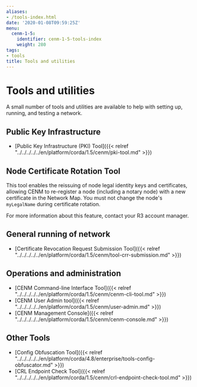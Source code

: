 ```yaml
---
aliases:
- /tools-index.html
date: '2020-01-08T09:59:25Z'
menu:
  cenm-1-5:
    identifier: cenm-1-5-tools-index
    weight: 280
tags:
- tools
title: Tools and utilities
---
```


# Tools and utilities

A small number of tools and utilities are available to help with setting up, running, and testing a network.

## Public Key Infrastructure

* [Public Key Infrastructure (PKI) Tool]({{< relref "../../../../../en/platform/corda/1.5/cenm/pki-tool.md" >}})

## Node Certificate Rotation Tool

This tool enables the reissuing of node legal identity keys and certificates, allowing CENM to re-register a node (including a notary node) with a new certificate in the Network Map. You must not change the node's `myLegalName` during certificate rotation.

For more information about this feature, contact your R3 account manager.

## General running of network

* [Certificate Revocation Request Submission Tool]({{< relref "../../../../../en/platform/corda/1.5/cenm/tool-crr-submission.md" >}})

## Operations and administration

* [CENM Command-line Interface Tool]({{< relref "../../../../../en/platform/corda/1.5/cenm/cenm-cli-tool.md" >}})
* [CENM User Admin tool]({{< relref "../../../../../en/platform/corda/1.5/cenm/user-admin.md" >}})
* [CENM Management Console]({{< relref "../../../../../en/platform/corda/1.5/cenm/cenm-console.md" >}})

## Other Tools

* [Config Obfuscation Tool]({{< relref "../../../../../en/platform/corda/4.8/enterprise/tools-config-obfuscator.md" >}})
* [CRL Endpoint Check Tool]({{< relref "../../../../../en/platform/corda/1.5/cenm/crl-endpoint-check-tool.md" >}})
